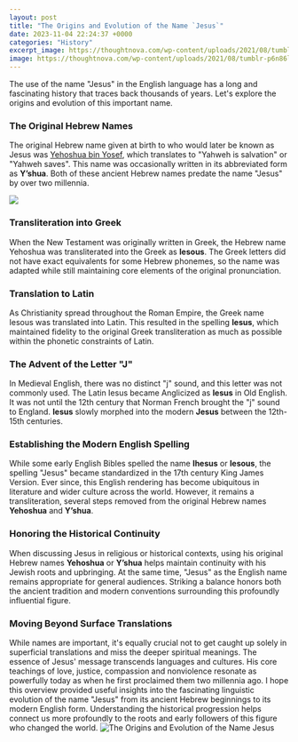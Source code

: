 ```yaml
---
layout: post
title: "The Origins and Evolution of the Name `Jesus`"
date: 2023-11-04 22:24:37 +0000
categories: "History"
excerpt_image: https://thoughtnova.com/wp-content/uploads/2021/08/tumblr-p6n86l4s791vdp0jao1-1280.jpg
image: https://thoughtnova.com/wp-content/uploads/2021/08/tumblr-p6n86l4s791vdp0jao1-1280.jpg
---
```


The use of the name "Jesus" in the English language has a long and fascinating history that traces back thousands of years. Let's explore the origins and evolution of this important name.
### The Original Hebrew Names
The original Hebrew name given at birth to who would later be known as Jesus was [Yehoshua bin Yosef](https://fistore.mysenprints.com/collection/aldinger), which translates to "Yahweh is salvation" or "Yahweh saves". This name was occasionally written in its abbreviated form as **Y’shua**. Both of these ancient Hebrew names predate the name "Jesus" by over two millennia. 

![](https://goodgodministry.com/wp-content/uploads/2019/08/Origin-of-Jesus-Name.jpg)
### Transliteration into Greek
When the New Testament was originally written in Greek, the Hebrew name Yehoshua was transliterated into the Greek as **Iesous**. The Greek letters did not have exact equivalents for some Hebrew phonemes, so the name was adapted while still maintaining core elements of the original pronunciation.
### Translation to Latin
As Christianity spread throughout the Roman Empire, the Greek name Iesous was translated into Latin. This resulted in the spelling **Iesus**, which maintained fidelity to the original Greek transliteration as much as possible within the phonetic constraints of Latin. 
### The Advent of the Letter "J" 
In Medieval English, there was no distinct "j" sound, and this letter was not commonly used. The Latin Iesus became Anglicized as **Iesus** in Old English. It was not until the 12th century that Norman French brought the "j" sound to England. **Iesus** slowly morphed into the modern **Jesus** between the 12th-15th centuries.
### Establishing the Modern English Spelling 
While some early English Bibles spelled the name **Ihesus** or **Iesous**, the spelling "Jesus" became standardized in the 17th century King James Version. Ever since, this English rendering has become ubiquitous in literature and wider culture across the world. However, it remains a transliteration, several steps removed from the original Hebrew names **Yehoshua** and **Y’shua**.
### Honoring the Historical Continuity
When discussing Jesus in religious or historical contexts, using his original Hebrew names **Yehoshua** or **Y’shua** helps maintain continuity with his Jewish roots and upbringing. At the same time, "Jesus" as the English name remains appropriate for general audiences. Striking a balance honors both the ancient tradition and modern conventions surrounding this profoundly influential figure.
### Moving Beyond Surface Translations 
While names are important, it's equally crucial not to get caught up solely in superficial translations and miss the deeper spiritual meanings. The essence of Jesus' message transcends languages and cultures. His core teachings of love, justice, compassion and nonviolence resonate as powerfully today as when he first proclaimed them two millennia ago.
I hope this overview provided useful insights into the fascinating linguistic evolution of the name "Jesus" from its ancient Hebrew beginnings to its modern English form. Understanding the historical progression helps connect us more profoundly to the roots and early followers of this figure who changed the world.
![The Origins and Evolution of the Name `Jesus`](https://thoughtnova.com/wp-content/uploads/2021/08/tumblr-p6n86l4s791vdp0jao1-1280.jpg)